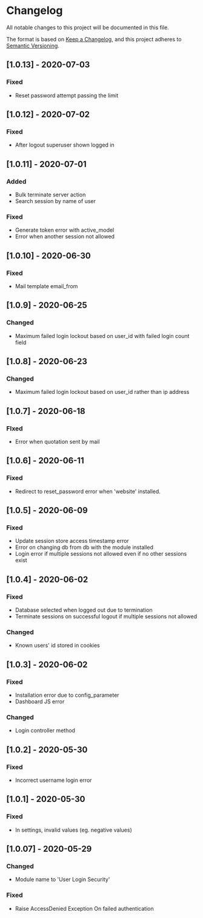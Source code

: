 # Changelog

All notable changes to this project will be documented in this file.

The format is based on [Keep a Changelog](https://keepachangelog.com/en/1.0.0/),
and this project adheres to [Semantic Versioning](https://semver.org/spec/v2.0.0.html).


## [1.0.13] - 2020-07-03

### Fixed
- Reset password attempt passing the limit


## [1.0.12] - 2020-07-02

### Fixed
- After logout superuser shown logged in


## [1.0.11] - 2020-07-01

### Added
- Bulk terminate server action
- Search session by name of user

### Fixed
- Generate token error with active_model
- Error when another session not allowed


## [1.0.10] - 2020-06-30

### Fixed
- Mail template email_from


## [1.0.9] - 2020-06-25

### Changed
- Maximum failed login lockout based on user_id with failed login count field


## [1.0.8] - 2020-06-23

### Changed
- Maximum failed login lockout based on user_id rather than ip address


## [1.0.7] - 2020-06-18

### FIxed
- Error when quotation sent by mail


## [1.0.6] - 2020-06-11

### Fixed
- Redirect to reset_password error when 'website' installed.


## [1.0.5] - 2020-06-09

### Fixed
- Update session store access timestamp error
- Error on changing db from db with the module installed
- Login error if multiple sessions not allowed even if no other sessions exist


## [1.0.4] - 2020-06-02

### Fixed
- Database selected when logged out due to termination
- Terminate sessions on successful logout if multiple sessions not allowed

### Changed
- Known users' id stored in cookies


## [1.0.3] - 2020-06-02

### Fixed
- Installation error due to config_parameter
- Dashboard JS error

### Changed
- Login controller method


## [1.0.2] - 2020-05-30

### Fixed
- Incorrect username login error


## [1.0.1] - 2020-05-30

### Fixed
- In settings, invalid values (eg. negative values)


## [1.0.07] - 2020-05-29

### Changed
- Module name to 'User Login Security'

### Fixed
- Raise AccessDenied Exception On failed authentication
